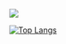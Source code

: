 [![](https://github-readme-stats.vercel.app/api?username=SkiTles55&hide=contribs,prs,issues&count_private=true&show_icons=true&theme=graywhite)](https://github.com/anuraghazra/github-readme-stats)

[![Top Langs](https://github-readme-stats.vercel.app/api/top-langs/?username=SkiTles55&layout=compact)](https://github.com/anuraghazra/github-readme-stats)
